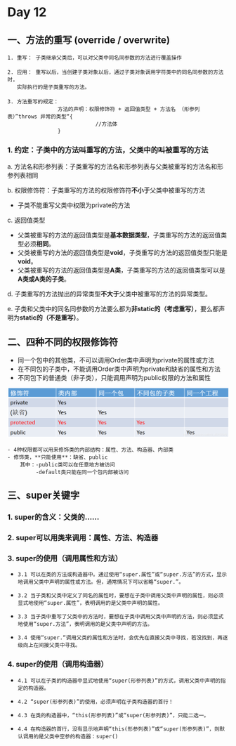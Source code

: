 # Day 12

## 一、方法的重写 (override / overwrite)
    1. 重写： 子类继承父类后，可以对父类中同名同参数的方法进行覆盖操作
    
    2. 应用： 重写以后，当创建子类对象以后，通过子类对象调用字符类中的同名同参数的方法时，
       实际执行的是子类重写的方法。

    3. 方法重写的规定：
                    方法的声明：权限修饰符 + 返回值类型 + 方法名 （形参列表）”throws 异常的类型“{
                                //方法体
                    }


### 1. 约定：子类中的方法叫重写的方法，父类中的叫被重写的方法

a. 方法名和形参列表：子类重写的方法名和形参列表与父类被重写的方法名和形参列表相同
            
b. 权限修饰符：子类重写的方法的权限修饰符**不小于**父类中被重写的方法

* 子类不能重写父类中权限为private的方法

c. 返回值类型

* 父类被重写的方法的返回值类型是**基本数据类型**，子类重写的方法的返回值类型必须**相同**。
* 父类被重写的方法的返回值类型是**void**，子类重写的方法的返回值类型只能是**void**。
* 父类被重写的方法的返回值类型是**A类**，子类重写的方法的返回值类型可以是**A类或A类的子类**。

d. 子类重写的方法抛出的异常类型**不大于**父类中被重写的方法的异常类型。

e. 子类和父类中的同名同参数的方法要么都为**非static的（考虑重写）**，要么都声明为**static的（不是重写）**。

## 二、四种不同的权限修饰符

* 同一个包中的其他类，不可以调用Order类中声明为private的属性或方法
* 在不同包的子类中，不能调用Order类中声明为private和缺省的属性和方法
* 不同包下的普通类（非子类），只能调用声明为public权限的方法和属性

![img.png](img.png)

    - 4种权限都可以用来修饰类的内部结构：属性、方法、构造器、内部类
    - 修饰类，**只能使用**：缺省、public
        其中：-public类可以在任意地方被访问
             -default类只能在同一个包内部被访问

## 三、super关键字

### 1. super的含义：父类的......


### 2. super可以用类来调用：属性、方法、构造器


### 3. super的使用（调用属性和方法）

*     3.1 可以在类的方法或构造器中。通过使用“super.属性”或“super.方法”的方式，显示地调用父类中声明的属性或方法。但，通常情况下可以省略“super.”。

*     3.2 当子类和父类中定义了同名的属性时，要想在子类中调用父类中声明的属性，则必须显式地使用“super.属性”，表明调用的是父类中声明的属性。

*     3.3 当子类中重写了父类中的方法时，要想在子类中调用父类中声明的方法，则必须显式地使用“super.方法”，表明调用的是父类中声明的方法。

*     3.4 使用“super.“调用父类的属性和方法时，会优先在直接父类中寻找，若没找到，再逐级向上在间接父类中寻找。

### 4. super的使用（调用构造器）

*     4.1 可以在子类的构造器中显式地使用“super(形参列表)”的方式，调用父类中声明的指定的构造器。

*     4.2 “super(形参列表)”的使用，必须声明在子类构造器的首行！

*     4.3 在类的构造器中，“this(形参列表)”或“super(形参列表)”，只能二选一。

*     4.4 在构造器的首行，没有显示地声明“this(形参列表)”或“super(形参列表)”，则默认调用的是父类中空参的构造器：super()

